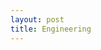 ```yaml
---
layout: post
title: Engineering
---
```


<!--Customer success roles? 

Become familiar with all problem with it. 

Getting bugs fixed. Helped me grow alot as an engineer. 

What is a typical day like?

Do you sprint?

What is the deployment like?

Their experiences with each.

What is good to hear when you ask these questions:

On average, quick turnaround on deploys. 

What's the relationship between you and the product manager?

How do you feel about working on the product here?

What's your favorite thing/least favorite thing that you'd done engineering wise at this company?

What were other places like: Felt out culture, aggressive. Cared about work life balance. I like to feel like I'm not just a cog in the machine. A couple place were just safety places. Laid out the pros and cons. Alot of the people I went to HR are on their third jobs. Grow as an engineer, grow as a person, and have work life balance. 

I look for someone drink the koolaid, passionate about what they do. Someone who knows what we do. What we do. Ideas? Good and bad are fine. I don't have to agree completely. These are the things that I like and these are my differences. Being a real honest person. Don't be a robot. 

Even as I'm evangelising this product, what continuing educational resources do I have access to. 

There have been parts I wish were different. During success - I was dedicated tech support. I'd be careful and interested in doing all the work I could. Under promise and over deliver. Working with people all across the company, if you can't set boundaries you will go under. 

Something that I'd wish I've known for building up engineers and developing your career. They should have a plan for developing you. If you ask someone that question and they don't have a good answer. Continuing education is a common thing companies are interested in. 

Currently Evangelism, his company is a data infrastructure rerouting and data processing company. After a year working there, he's been able to get the role they are interested in. 

Companies are individual on their approach to these roles, and you should ask the company going in to see if they are interested in supporting you and allowing you to grow into that role. What opportunities do you have here to grow? Have you grown here as an engineer? If they don't treat the engineers well, they will eventually leave, so they know to continually invest in their engineers or else risk losing their staff. 

Traditional engineering is something that I'm hopeful is on the way to dying. As someone who has spent time both in engineering school and as a working engineer, I think the mindset is small and the fact of the matter is that learning to work with automation and information sharing is the key to humanity's future. 

I am attending a software engineering bootcamp, primarily to learn the trade but also because I believe in the education model. I think that mutual investment, market demand, and connections force people adapt quickly and churn out people as useful products, and I hope this eventually becomes more representative of the education marketplace. There are numerous drawbacks to this, I understand the middle class is eroding very quickly in the United States, and the jobs of University staff and faculty are strong members of the middle class, another union being dissolved, but there simply is not enough accountability and responsivity to the market. 

I do think there is a powerful value to the education that I did obtain, I found some of my best friends, and I found and developed many of my passions: transportation, energy, the environment, agriculture, and complicated split-incentive problems. However, there really isn't a feedback mechanism for teaching us the most valuable skills and removing the classes that are filler and the professors that haven't kept up with the times. -->